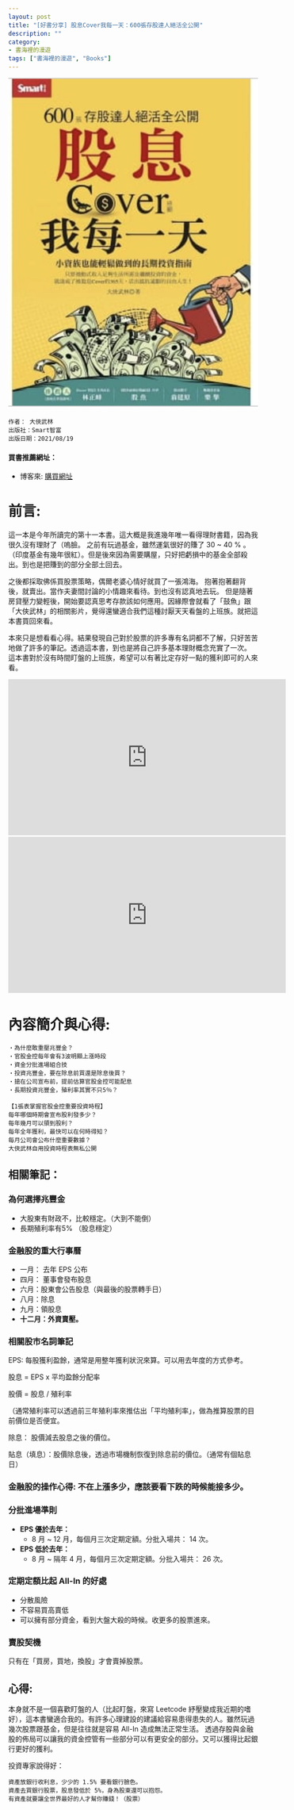 ```yaml
---
layout: post
title: "[好書分享] 股息Cover我每一天：600張存股達人絕活全公開"
description: ""
category: 
- 書海裡的漫遊
tags: ["書海裡的漫遊", "Books"]
---
```


![image-20210924002633687](../images/2021/image-20210924002633687.png)




```
作者： 大俠武林  
出版社：Smart智富  
出版日期：2021/08/19

```

#### 買書推薦網址：

- 博客來: [購買網址](https://www.books.com.tw/exep/assp.php/kkdailin/products/0010898998?sloc=main&utm_source=kkdailin&utm_medium=ap-books&utm_content=recommend&utm_campaign=ap-202109)



# 前言:

這一本是今年所讀完的第十一本書。這大概是我進幾年唯一看得理財書籍，因為我很久沒有理財了（嗚臉。 之前有玩過基金，雖然運氣很好的賺了 30 ~ 40 % 。（印度基金有幾年很紅）。但是後來因為需要購屋，只好把虧損中的基金全部殺出。到也是把賺到的部分全部土回去。 

之後都採取佛係買股票策略，偶爾老婆心情好就買了一張鴻海。 抱著抱著翻背後，就賣出。當作夫妻間討論的小情趣來看待。到也沒有認真地去玩。 但是隨著房貸壓力變輕後，開始要認真思考存款該如何應用。因緣際會就看了「鼓魚」跟「大俠武林」的相關影片，覺得還蠻適合我們這種討厭天天看盤的上班族。就把這本書買回來看。

本來只是想看看心得。結果發現自己對於股票的許多專有名詞都不了解，只好苦苦地做了許多的筆記。透過這本書，到也是將自己許多基本理財概念充實了一次。 這本書對於沒有時間盯盤的上班族，希望可以有著比定存好一點的獲利即可的人來看。

<iframe width="560" height="315" src="https://www.youtube.com/embed/ShNI41_rFv4" title="YouTube video player" frameborder="0" allow="accelerometer; autoplay; clipboard-write; encrypted-media; gyroscope; picture-in-picture" allowfullscreen></iframe>

<iframe width="560" height="315" src="https://www.youtube.com/embed/0Xlz8Z3D4g0" title="YouTube video player" frameborder="0" allow="accelerometer; autoplay; clipboard-write; encrypted-media; gyroscope; picture-in-picture" allowfullscreen></iframe>

# 內容簡介與心得:

```
‧為什麼敢重壓兆豐金？
‧官股金控每年會有3波明顯上漲時段
‧資金分批進場組合技
‧投資兆豐金，要在除息前買還是除息後買？
‧搶在公司宣布前，提前估算官股金控可能配息
‧長期投資兆豐金，殖利率其實不只5％？

【1張表掌握官股金控重要投資時程】
每年哪個時期會宣布股利發多少？
每年幾月可以領到股利？
每年全年獲利，最快可以在何時得知？
每月公司會公布什麼重要數據？
大俠武林自用投資時程表無私公開
```

## 相關筆記：

### 為何選擇兆豐金

- 大股東有財政不，比較穩定。（大到不能倒）
- 長期殖利率有5% （股息穩定）

### 金融股的重大行事曆

- 一月： 去年 EPS 公布
- 四月： 董事會發布股息
- 六月：股東會公告股息（與最後的股票轉手日）
- 八月：除息
- 九月：領股息
- **十二月：外資賣壓。**

### 相關股市名詞筆記

EPS: 每股獲利盈餘，通常是用整年獲利狀況來算。可以用去年度的方式參考。

股息 = EPS x 平均盈餘分配率

股價 = 股息 / 殖利率

（通常殖利率可以透過前三年殖利率來推估出「平均殖利率」，做為推算股票的目前價位是否便宜。

除息： 股價減去股息之後的價位。

貼息（填息）：股價除息後，透過市場機制恢復到除息前的價位。（通常有個貼息日）

### 金融股的操作心得:  不在上漲多少，應該要看下跌的時候能接多少。

### 分批進場準則

- **EPS 優於去年：**
  - 8 月  ~ 12 月，每個月三次定期定額。分批入場共： 14 次。
- **EPS 低於去年：**
  - 8 月  ~ 隔年 4 月，每個月三次定期定額。分批入場共： 26 次。

### 定期定額比起 All-In 的好處

- 分散風險
- 不容易買高賣低
- 可以擁有部分資金，看到大盤大殺的時候。收更多的股票進來。

### 賣股契機

只有在「買房，買地，換股」才會賣掉股票。

## 心得:

本身就不是一個喜歡盯盤的人（比起盯盤，來寫 Leetcode 紓壓變成我近期的嗜好），這本書蠻適合我的。有許多心理建設的建議給容易患得患失的人。雖然玩過幾次股票跟基金，但是往往就是容易 All-In 造成無法正常生活。 透過存股與金融股的佈局可以讓我的資金控管有一些部分可以有更安全的部分。又可以獲得比起銀行更好的獲利。 

投資專家說得好：

```
資產放銀行收利息，少少的 1.5% 要看銀行臉色。 
資產去買銀行股票，股息發低於 5%，身為股東還可以抱怨。
有資產就要讓全世界最好的人才幫你賺錢！（股票）
```





